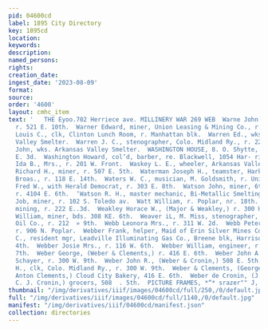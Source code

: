 ```yaml
---
pid: 04600cd
label: 1895 City Directory
key: 1895cd
location: 
keywords: 
description: 
named_persons: 
rights: 
creation_date: 
ingest_date: '2023-08-09'
format: 
source: 
order: '4600'
layout: cmhc_item
text: '   THE Eyoo.702 Herriece ave. MILLINERY WAR 269 WEB  Warne John N., miner,
  r. 521 E. 10th.  Warner Edward, miner, Union Leasing & Mining Co., r. 130 E. 6th.  Warner
  Louis C., clk, Clinton Lunch Room, r. Manhattan blk.  Warren Ed., wks. Arkansas
  Valley Smelter.  Warren J. C., stenographer, Colo. Midland Ry., r. 220 W. 4th.  Warren
  John, wks. Arkansas Valley Smelter.  WASHINGTON HOUSE, 8. O. Shytte, propr, 141
  E. 3d.  Washington Howard, col’d, barber, re. Blackwell, 1054 Har- rison av.  Washington
  Ida B., Mrs., r. 201 W. Front.  Waskey L. E., wheeler, Arkansas Valley Smelter.  Wasley
  Richard H., miner, r. 507 E. 5th.  Waterman Joseph H., teamster, Harker & Sherman
  Broas., r. 118 E. 14th.  Waters W. C., musician, M. Goldsmith, r. Union blk.  Watkins
  Fred W., with Herald Democrat, r. 303 E. 8th.  Watson John, miner, 6th Street Mine,
  r. 4104 E. 6th.  ‘Watson R. H., master mechanic, Bi-Metallic Smelting Co.  Watt
  Job, miner, r. 102 S. Toledo av.  Watt William, r. Poplar, nr. 18th.  Watts C. H.,
  mining, r. 222 E..3d.  Weakley Horace W., (Major & Weakley,) r. 300 Harrison av.  Weakling
  William, miner, bds. 308 KE. 6th.  Weaver iL, M. Miss, stenographer, Continental
  Oil Co., r. 212  » 9th.  Webb Leonora Mrs., r. 311 W. 2d.  Webb Peter J., miner,
  r. 906 N. Poplar.  Webber Frank, helper, Maid of Erin Silver Mines Co.  WEBBER FRED
  C., resident mgr, Leadville Illuminating Gas Co., Breene blk, Harrison av, cor.
  4th.  Webber Josie Mrs., r. 116 W. 6th.  Webber William, engineer, r. rear 119 W.
  7th.  Weber George, (Weber & Clements,) r. 416 E. 6th.  Weber John A., driver, A.
  Schayer, r. 300 W. 9th.  Weber John R., (Weber & Cronin,) 508 E. 5th.  Weber Samuel
  H., clk, Colo. Midland Ry., r. 300 W. 9th.  Weber & Clements, (George Weber and
  Anton Clements,) Cloud City Bakery, 416 E. 6th.  Weber de Cronin, (J. i. Weber and
  C. J. Cronin,) grocers, 508  . 5th.  PICTURE FRAMES, *“* srazer"" J, J, QUINN    '
thumbnail: "/img/derivatives/iiif/images/04600cd/full/250,/0/default.jpg"
full: "/img/derivatives/iiif/images/04600cd/full/1140,/0/default.jpg"
manifest: "/img/derivatives/iiif/04600cd/manifest.json"
collection: directories
---
```

